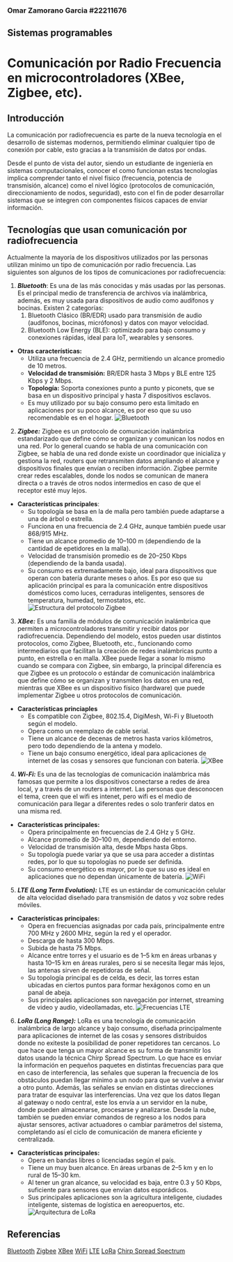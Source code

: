 ### Omar Zamorano Garcia #22211676
## Sistemas programables
# Comunicación por Radio Frecuencia en microcontroladores (XBee, Zigbee, etc).

## Introducción
La comunicación por radiofrecuencia es parte de la nueva tecnología en el desarrollo de sistemas modernos, permitiendo eliminar cualquier tipo de conexión por cable, esto gracias a la transmisión de datos por ondas.

Desde el punto de vista del autor, siendo un estudiante de ingeniería en sistemas computacionales, conocer el como funcionan estas tecnologías implica comprender tanto el nivel físico (frecuencia, potencia de transmisión, alcance) como el nivel lógico (protocolos de comunicación, direccionamiento de nodos, seguridad), esto con el fin de poder desarrollar sistemas que se integren con componentes físicos capaces de enviar información.

## Tecnologías que usan comunicación por radiofrecuencia
Actualmente la mayoría de los dispositivos utilizados por las personas utilizan mínimo un tipo de comunicación por radio frecuencia. Las siguientes son algunos de los tipos de comunicaciones por radiofrecuencia:

1. ***Bluetooth***: Es una de las más conocidas y más usadas por las personas. Es el principal medio de transferencia de archivos vía inalámbrica, además, es muy usada para dispositivos de audio como audífonos y bocinas. Existen 2 categorías:
   1. Bluetooth Clásico (BR/EDR) usado para transmisión de audio (audífonos, bocinas, micrófonos) y datos con mayor velocidad.
   2. Bluetooth Low Energy (BLE): optimizado para bajo consumo y conexiones rápidas, ideal para IoT, wearables y sensores.
- **Otras características:**
  - Utiliza una frecuencia de 2.4 GHz, permitiendo un alcance promedio de 10 metros.
  - **Velocidad de transmisión:** BR/EDR hasta 3 Mbps y BLE entre 125 Kbps y 2 Mbps.
  - **Topología:** Soporta conexiones punto a punto y piconets, que se basa en un dispositivo principal y hasta 7 dispositivos esclavos.
  - Es muy utilizado por su bajo consumo pero esta limitado en aplicaciones por su poco alcance, es por eso que su uso recomendable es en el hogar.
![Bluetooth](https://www.afrodigimag.com/wp-content/uploads/2020/03/technologie-bluetooth-un-progres-dusage-quotidien-afrodigimag.jpg)

2. ***Zigbee:*** Zigbee es un protocolo de comunicación inalámbrica estandarizado que define cómo se organizan y comunican los nodos en una red. Por lo general cuando se habla de una comunicación con Zigbee, se habla de una red donde existe un coordinador que inicializa y gestiona la red, routers que retransmiten datos ampliando el alcance y dispositivos finales que envían o reciben información. Zigbee permite crear redes escalables, donde los nodos se comunican de manera directa o a través de otros nodos intermedios en caso de que el receptor esté muy lejos.
- **Características principales**:
  - Su topología se basa en la de malla pero también puede adaptarse a una de árbol o estrella.
  - Funciona en una frecuencia de 2.4 GHz, aunque también puede usar 868/915 MHz.
  - Tiene un alcance promedio de 10–100 m (dependiendo de la cantidad de epetidores en la malla).
  - Velocidad de transmisión promedio es de 20–250 Kbps (dependiendo de la banda usada).
  - Su consumo es extremadamente bajo, ideal para dispositivos que operan con batería durante meses o años. Es por eso que su aplicación principal es para la comunicación entre dispositivos domésticos como luces, cerraduras inteligentes, sensores de temperatura, humedad, termostatos, etc.
![Estructura del protocolo Zigbee](https://www.guiahardware.es/wp-content/uploads/2022/10/capaz-ZigBee-1024x648.png)

3. ***XBee:*** Es una familia de módulos de comunicación inalámbrica que permiten a microcontroladores transmitir y recibir datos por radiofrecuencia. Dependiendo del modelo, estos pueden usar distintos protocolos, como Zigbee, Bluetooth, etc., funcionando como intermediarios que facilitan la creación de redes inalámbricas punto a punto, en estrella o en malla.
XBee puede llegar a sonar lo mismo cuando se compara con Zigbee, sin embargo, la principal diferencia es que Zigbee es un protocolo o estándar de comunicación inalámbrica que define cómo se organizan y transmiten los datos en una red, mientras que XBee es un dispositivo físico (hardware) que puede implementar Zigbee u otros protocolos de comunicación.
- **Características princiaples**
  - Es compatible con Zigbee, 802.15.4, DigiMesh, Wi-Fi y Bluetooth según el modelo.
  - Opera como un reemplazo de cable serial.
  - Tiene un alcance de decenas de metros hasta varios kilómetros, pero todo dependiendo de la antena y modelo.
  - Tiene un bajo consumo energético, ideal para aplicaciones de internet de las cosas y sensores que funcionan con batería.
![XBee](https://cdn-shop.adafruit.com/640x480/128-01.jpg)

4. ***Wi-Fi:*** Es una de las tecnologías de comunicación inalámbrica más famosas que permite a los dispositivos conectarse a redes de área local, y a través de un routers a internet. Las personas que desconocen el tema, creen que el wifi es intenet, pero wifi es el medio de comunicación para llegar a diferentes redes o solo tranferir datos en una misma red.
- **Características principales:**
  - Opera principalmente en frecuencias de 2.4 GHz y 5 GHz.
  - Alcance promedio de 30–100 m, dependiendo del entorno.
  - Velocidad de transmisión alta, desde Mbps hasta Gbps.
  - Su topología puede variar ya que se usa para acceder a distintas redes, por lo que su topologías no puede ser definida. 
  - Su consumo energético es mayor, por lo que su uso es ideal en aplicaciones que no dependan únicamente de batería.
![WiFi](https://okdiario.com/img/2023/11/10/senal-wifi.jpg)

5. ***LTE (Long Term Evolution):*** LTE es un estándar de comunicación celular de alta velocidad diseñado para transmisión de datos y voz sobre redes móviles. 
- **Características principales:**
  - Opera en frecuencias asignadas por cada país, principalmente entre 700 MHz y 2600 MHz, según la red y el operador.
  - Descarga de hasta 300 Mbps.
  - Subida de hasta 75 Mbps.
  - Alcance entre torres y el usuario es de 1–5 km en áreas urbanas y hasta 10–15 km en áreas rurales, pero si se necesita llegar más lejos, las antenas sirven de repetidoras de señal.
  - Su topología principal es de celda, es decir, las torres estan ubicadas en ciertos puntos para formar hexágonos como en un panal de abeja.
  - Sus principales aplicaciones son navegación por internet, streaming de video y audio, videollamadas, etc.
![Frecuencias LTE](https://tse2.mm.bing.net/th/id/OIP.Mxk4l6iXSX8R81RSl-Bi2wHaEt?r=0&rs=1&pid=ImgDetMain&o=7&rm=3)

6. ***LoRa (Long Range):*** LoRa es una tecnología de comunicación inalámbrica de largo alcance y bajo consumo, diseñada principalmente para aplicaciones de internet de las cosas y sensores distribuidos donde no exiteste la posibilidad de poner repetidores tan cercanos. Lo que hace que tenga un mayor alcance es su forma de transmitir los datos usando la técnica Chirp Spread Spectrum. Lo que hace es enviar la información en pequeños paquetes en distintas frecuencias para que en caso de interferencia, las señales que superan la frecuencia de los obstáculos puedan llegar mínimo a un nodo para que se vuelve a enviar a otro punto. Además, las señales se envian en distintas direcciones para tratar de esquivar las interferencias.
Una vez que los datos llegan al gateway o nodo central, este los envía a un servidor en la nube, donde pueden almacenarse, procesarse y analizarse. Desde la nube, también se pueden enviar comandos de regreso a los nodos para ajustar sensores, activar actuadores o cambiar parámetros del sistema, completando así el ciclo de comunicación de manera eficiente y centralizada.
- **Características principales:**
  - Opera en bandas libres o licenciadas según el país.
  - Tiene un muy buen alcance. En áreas urbanas de 2–5 km y en lo rural de 15–30 km.
  - Al tener un gran alcance, su velocidad es baja, entre 0.3 y 50 Kbps, suficiente para sensores que envían datos esporádicos.
  - Sus principales aplicaciones son la agricultura inteligente, ciudades inteligente, sistemas de logística en aereopuertos, etc.
![Arquitectura de LoRa](https://www.cardinalpeak.com/wp-content/uploads/2020/05/LoRaWAN-Network-Architecture.png)

## Referencias
[Bluetooth](https://comofuncionaexplicado.com/tecnologia-y-electronica/bluetooth/)
[Zigbee](https://www.guiahardware.es/zigbee/)
[XBee](https://xbee.cl/que-es-xbee/)
[WiFi](https://www.adslzone.net/reportajes/tecnologia/que-es-wifi-como-funciona/)
[LTE](https://www.unir.net/revista/ingenieria/lte-que-es/)
[LoRa](https://www.semtech.com/lora/what-is-lora?utm_source=chatgpt.com)
[Chirp Spread Spectrum](https://www.thethingsnetwork.org/docs/lorawan/spreading-factors/?utm_source=chatgpt.com)

